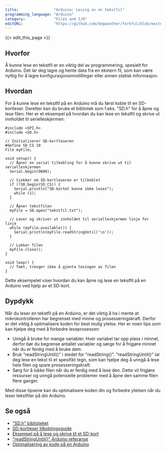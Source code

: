 ```yaml
---
title:                "Arduino: Lesing av en tekstfil"
programming_language: "Arduino"
category:             "Files and I/O"
editURL:              "https://github.com/dogweather/forkful/blob/master/content/no/arduino/reading-a-text-file.md"
---
```


{{< edit_this_page >}}

## Hvorfor
Å kunne lese en tekstfil er en viktig del av programmering, spesielt for Arduino. Det lar deg lagre og hente data fra en ekstern fil, som kan være nyttig for å lagre konfigurasjonsinnstillinger eller annen statisk informasjon.

## Hvordan
For å kunne lese en tekstfil på en Arduino må du først koble til en SD-kortleser. Deretter kan du bruke et bibliotek som f.eks. "SD.h" for å åpne og lese filen. Her er et eksempel på hvordan du kan lese en tekstfil og skrive ut innholdet til serielleskjermen:

```Arduino
#include <SPI.h>
#include <SD.h>

// Initialiserer SD-kortleseren
#define SD_CS 10
File myFile;

void setup() {
  // Åpner en serial tilkobling for å kunne skrive ut til serielleskjermen
  Serial.begin(9600);
  
  // Sjekker om SD-kortleseren er tilkoblet
  if (!SD.begin(SD_CS)) {
    Serial.println("SD-kortet kunne ikke leses");
    while (1);
  }
  
  // Åpner tekstfilen
  myFile = SD.open("tekstfil.txt");
  
  // Leser og skriver ut innholdet til serielleskjermen linje for linje
  while (myFile.available()) {
    Serial.println(myFile.readStringUntil('\n'));
  }
  
  // Lukker filen
  myFile.close();
}

void loop() {
  // Tomt, trenger ikke å gjenta lesingen av filen
}
```

Dette eksempelet viser hvordan du kan åpne og lese en tekstfil på en Arduino ved hjelp av et SD-kort.

## Dypdykk
Når du leser en tekstfil på en Arduino, er det viktig å ha i mente at mikrokontrolleren har begrenset med minne og prosesseringskraft. Derfor er det viktig å optimalisere koden for best mulig ytelse. Her er noen tips som kan hjelpe deg med å forbedre leseprosessen:

- Unngå å bruke for mange variabler. Hver variabel tar opp plass i minnet, derfor bør du begrense antallet variabler og sørge for å frigjøre minnet når du er ferdig med å bruke dem.
- Bruk "readStringUntil()" i stedet for "readString()". "readStringUntil()" lar deg lese en tekst til et spesifikt tegn, som kan hjelpe deg å unngå å lese hele filen og spare prosesseringskraft.
- Sørg for å lukke filen når du er ferdig med å lese den. Dette vil frigjøre ressurser og unngå potensielle problemer med å åpne den samme filen flere ganger.

Med disse tipsene kan du optimalisere koden din og forbedre ytelsen når du leser tekstfiler på din Arduino.

## Se også
- ["SD.h" biblioteket](https://www.arduino.cc/en/Reference/SD)
- [SD-kortleser tilkoblingsguide](https://www.arduino.cc/en/Guide/ArduinoSDCardShield)
- [Eksempel på å lese og skrive til et SD-kort](https://www.arduino.cc/en/Tutorial/Files)
- ["readStringUntil()" Arduino referanse](https://www.arduino.cc/reference/en/language/functions/communication/serial/readstringuntil/)
- [Optimalisering av kode på en Arduino](https://www.arduino.cc/en/Reference/Optimize)